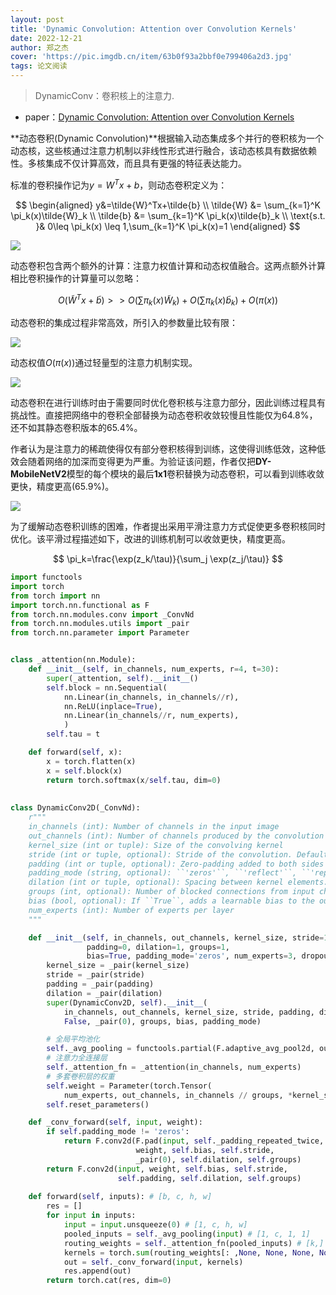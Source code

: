 ```yaml
---
layout: post
title: 'Dynamic Convolution: Attention over Convolution Kernels'
date: 2022-12-21
author: 郑之杰
cover: 'https://pic.imgdb.cn/item/63b0f93a2bbf0e799406a2d3.jpg'
tags: 论文阅读
---
```


> DynamicConv：卷积核上的注意力.

- paper：[Dynamic Convolution: Attention over Convolution Kernels](https://arxiv.org/abs/1912.03458)

**动态卷积(Dynamic Convolution)**根据输入动态集成多个并行的卷积核为一个动态核，这些核通过注意力机制以非线性形式进行融合，该动态核具有数据依赖性。多核集成不仅计算高效，而且具有更强的特征表达能力。

标准的卷积操作记为$y=W^Tx+b$，则动态卷积定义为：

$$ \begin{aligned} y&=\tilde{W}^Tx+\tilde{b} \\ \tilde{W} &= \sum_{k=1}^K \pi_k(x)\tilde{W}_k \\ \tilde{b} &= \sum_{k=1}^K \pi_k(x)\tilde{b}_k \\ \text{s.t. }& 0\leq \pi_k(x) \leq 1,\sum_{k=1}^K \pi_k(x)=1 \end{aligned} $$

![](https://pic.imgdb.cn/item/63b0fab22bbf0e799413c5a0.jpg)

动态卷积包含两个额外的计算：注意力权值计算和动态权值融合。这两点额外计算相比卷积操作的计算量可以忽略：

$$ O(\tilde{W}^Tx+\tilde{b}) >> O(\sum \pi_k(x)\tilde{W}_k) + O(\sum \pi_k(x)\tilde{b}_k) + O(\pi(x)) $$

动态卷积的集成过程非常高效，所引入的参数量比较有限：

![](https://pic.imgdb.cn/item/63b0fb872bbf0e79941b26dc.jpg)

动态权值$O(\pi(x))$通过轻量型的注意力机制实现。

![](https://pic.imgdb.cn/item/63b0fc212bbf0e799420468d.jpg)

动态卷积在进行训练时由于需要同时优化卷积核与注意力部分，因此训练过程具有挑战性。直接把网络中的卷积全部替换为动态卷积收敛较慢且性能仅为$64.8\%$，还不如其静态卷积版本的$65.4\%$。

作者认为是注意力的稀疏使得仅有部分卷积核得到训练，这使得训练低效，这种低效会随着网络的加深而变得更为严重。为验证该问题，作者仅把**DY-MobileNetV2**模型的每个模块的最后**1x1**卷积替换为动态卷积，可以看到训练收敛更快，精度更高($65.9\%$)。

![](https://pic.imgdb.cn/item/63b0fd782bbf0e79942c4663.jpg)

为了缓解动态卷积训练的困难，作者提出采用平滑注意力方式促使更多卷积核同时优化。该平滑过程描述如下，改进的训练机制可以收敛更快，精度更高。

$$ \pi_k=\frac{\exp(z_k/\tau)}{\sum_j \exp(z_j/\tau)} $$


```python
import functools
import torch
from torch import nn
import torch.nn.functional as F
from torch.nn.modules.conv import _ConvNd
from torch.nn.modules.utils import _pair
from torch.nn.parameter import Parameter


class _attention(nn.Module):
    def __init__(self, in_channels, num_experts, r=4, t=30):
        super(_attention, self).__init__()
        self.block = nn.Sequential(
            nn.Linear(in_channels, in_channels//r),
            nn.ReLU(inplace=True),
            nn.Linear(in_channels//r, num_experts),
            )
        self.tau = t

    def forward(self, x):
        x = torch.flatten(x)
        x = self.block(x)
        return torch.softmax(x/self.tau, dim=0)
    
    
class DynamicConv2D(_ConvNd):
    r"""
    in_channels (int): Number of channels in the input image
    out_channels (int): Number of channels produced by the convolution
    kernel_size (int or tuple): Size of the convolving kernel
    stride (int or tuple, optional): Stride of the convolution. Default: 1
    padding (int or tuple, optional): Zero-padding added to both sides of the input. Default: 0
    padding_mode (string, optional): ``'zeros'``, ``'reflect'``, ``'replicate'`` or ``'circular'``. Default: ``'zeros'``
    dilation (int or tuple, optional): Spacing between kernel elements. Default: 1
    groups (int, optional): Number of blocked connections from input channels to output channels. Default: 1
    bias (bool, optional): If ``True``, adds a learnable bias to the output. Default: ``True``
    num_experts (int): Number of experts per layer 
    """

    def __init__(self, in_channels, out_channels, kernel_size, stride=1,
                 padding=0, dilation=1, groups=1,
                 bias=True, padding_mode='zeros', num_experts=3, dropout_rate=0.2):
        kernel_size = _pair(kernel_size)
        stride = _pair(stride)
        padding = _pair(padding)
        dilation = _pair(dilation)
        super(DynamicConv2D, self).__init__(
            in_channels, out_channels, kernel_size, stride, padding, dilation,
            False, _pair(0), groups, bias, padding_mode)

        # 全局平均池化
        self._avg_pooling = functools.partial(F.adaptive_avg_pool2d, output_size=(1, 1))
        # 注意力全连接层
        self._attention_fn = _attention(in_channels, num_experts)
        # 多套卷积层的权重
        self.weight = Parameter(torch.Tensor(
            num_experts, out_channels, in_channels // groups, *kernel_size))
        self.reset_parameters()

    def _conv_forward(self, input, weight):
        if self.padding_mode != 'zeros':
            return F.conv2d(F.pad(input, self._padding_repeated_twice, mode=self.padding_mode),
                            weight, self.bias, self.stride,
                            _pair(0), self.dilation, self.groups)
        return F.conv2d(input, weight, self.bias, self.stride,
                        self.padding, self.dilation, self.groups)
    
    def forward(self, inputs): # [b, c, h, w]
        res = []
        for input in inputs:
            input = input.unsqueeze(0) # [1, c, h, w]
            pooled_inputs = self._avg_pooling(input) # [1, c, 1, 1]
            routing_weights = self._attention_fn(pooled_inputs) # [k,]
            kernels = torch.sum(routing_weights[: ,None, None, None, None] * self.weight, 0)
            out = self._conv_forward(input, kernels)
            res.append(out)
        return torch.cat(res, dim=0)
```